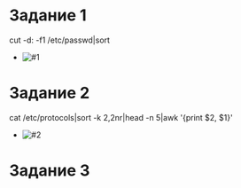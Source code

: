 # Задание 1

cut -d: -f1 /etc/passwd|sort
- ![#1](https://github.com/user-attachments/assets/6d4ef45a-e63c-4cf2-ac3a-5ff4c253add4)

# Задание 2

cat /etc/protocols|sort -k 2,2nr|head -n 5|awk '{print $2, $1}'
- ![#2](https://github.com/user-attachments/assets/864a17f7-fffc-4134-8fcb-a640c742b487)

# Задание 3

